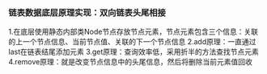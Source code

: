 ### 链表数据底层原理实现：双向链表头尾相接
1.在底层使用静态内部类Node节点存放节点元素，节点元素包含三个信息：关联的上一个节点信息、当前节点值、关联的下一个节点信息
2.add原理：一直通过last在链表结尾添加元素
3.get原理：查询效率低，采用折半的方法查找节点元素
4.remove原理：就是改变节点信息中的头尾信息，然后将删除当前元素值回收
